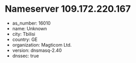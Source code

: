 # Nameserver 109.172.220.167

* as_number: 16010
* name: Unknown
* city: Tbilisi
* country: GE
* organization: Magticom Ltd.
* version: dnsmasq-2.40
* dnssec: true
